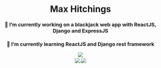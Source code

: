 <h1 align="center">Max Hitchings</h1>
<h3 align="center">
  🔭 I’m currently working on a blackjack web app with ReactJS, Django and
  ExpressJS
</h3>
<h3 align="center">
  🌱 I’m currently learning ReactJS and Django rest framework
</h3>
<div align="center">
  <img
    align="center"
    src="https://github-readme-stats.vercel.app/api/?username=Max-Hitchings&theme=tokyonight"
  />
</div>
<div align="center">
  <a href="https://github.com/Max-Hitchings/sorting_algorithm_visualizer">
    <img
      align="center"
      src="https://github-readme-stats.vercel.app/api/pin/?username=Max-Hitchings&repo=sorting_algorithm_visualizer&theme=tokyonight"
    />
  </a>
  <a href="https://github.com/Max-Hitchings/caesar-cipher-school-project">
    <img
      align="center"
      src="https://github-readme-stats.vercel.app/api/pin/?username=Max-Hitchings&repo=caesar-cipher-school-project&theme=tokyonight"
    />
  </a>
</div>
